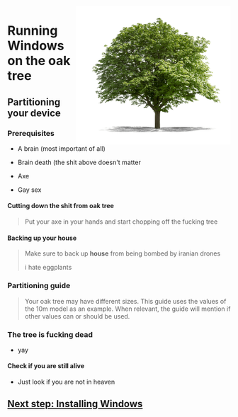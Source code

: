 <img align="right" src="https://github.com/vladimirlishchuk/woa-oaktree/blob/main/oaktree.png" width="350" alt="oak tree">

# Running Windows on the oak tree

## Partitioning your device

### Prerequisites
- A brain (most important of all)

- Brain death (the shit above doesn't matter

- Axe

- Gay sex

#### Cutting down the shit from oak tree
> Put your axe in your hands and start chopping off the fucking tree 

#### Backing up your house
> Make sure to back up **house** from being bombed by iranian drones
>
> i hate eggplants

### Partitioning guide
> Your oak tree may have different sizes. This guide uses the values of the 10m model as an example. When relevant, the guide will mention if other values can or should be used.

### The tree is fucking dead
- yay
  
#### Check if you are still alive
- Just look if you are not in heaven

## [Next step: Installing Windows](/guide/2-install.md)





















